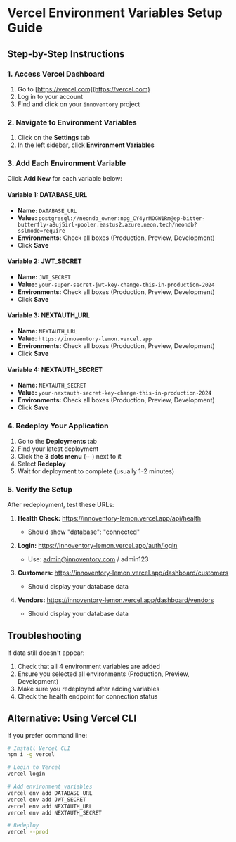 # Vercel Environment Variables Setup Guide

## Step-by-Step Instructions

### 1. Access Vercel Dashboard
1. Go to [https://vercel.com](https://vercel.com)
2. Log in to your account
3. Find and click on your `innoventory` project

### 2. Navigate to Environment Variables
1. Click on the **Settings** tab
2. In the left sidebar, click **Environment Variables**

### 3. Add Each Environment Variable

Click **Add New** for each variable below:

#### Variable 1: DATABASE_URL
- **Name:** `DATABASE_URL`
- **Value:** `postgresql://neondb_owner:npg_CY4yrMOGW1Rm@ep-bitter-butterfly-a8uj5irl-pooler.eastus2.azure.neon.tech/neondb?sslmode=require`
- **Environments:** Check all boxes (Production, Preview, Development)
- Click **Save**

#### Variable 2: JWT_SECRET
- **Name:** `JWT_SECRET`
- **Value:** `your-super-secret-jwt-key-change-this-in-production-2024`
- **Environments:** Check all boxes (Production, Preview, Development)
- Click **Save**

#### Variable 3: NEXTAUTH_URL
- **Name:** `NEXTAUTH_URL`
- **Value:** `https://innoventory-lemon.vercel.app`
- **Environments:** Check all boxes (Production, Preview, Development)
- Click **Save**

#### Variable 4: NEXTAUTH_SECRET
- **Name:** `NEXTAUTH_SECRET`
- **Value:** `your-nextauth-secret-key-change-this-in-production-2024`
- **Environments:** Check all boxes (Production, Preview, Development)
- Click **Save**

### 4. Redeploy Your Application
1. Go to the **Deployments** tab
2. Find your latest deployment
3. Click the **3 dots menu** (⋯) next to it
4. Select **Redeploy**
5. Wait for deployment to complete (usually 1-2 minutes)

### 5. Verify the Setup
After redeployment, test these URLs:

1. **Health Check:** https://innoventory-lemon.vercel.app/api/health
   - Should show "database": "connected"

2. **Login:** https://innoventory-lemon.vercel.app/auth/login
   - Use: admin@innoventory.com / admin123

3. **Customers:** https://innoventory-lemon.vercel.app/dashboard/customers
   - Should display your database data

4. **Vendors:** https://innoventory-lemon.vercel.app/dashboard/vendors
   - Should display your database data

## Troubleshooting

If data still doesn't appear:
1. Check that all 4 environment variables are added
2. Ensure you selected all environments (Production, Preview, Development)
3. Make sure you redeployed after adding variables
4. Check the health endpoint for connection status

## Alternative: Using Vercel CLI

If you prefer command line:

```bash
# Install Vercel CLI
npm i -g vercel

# Login to Vercel
vercel login

# Add environment variables
vercel env add DATABASE_URL
vercel env add JWT_SECRET
vercel env add NEXTAUTH_URL
vercel env add NEXTAUTH_SECRET

# Redeploy
vercel --prod
```
